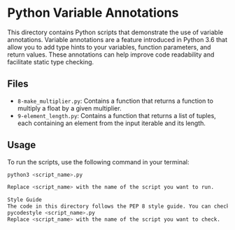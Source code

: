 # Python Variable Annotations

This directory contains Python scripts that demonstrate the use of variable annotations. Variable annotations are a feature introduced in Python 3.6 that allow you to add type hints to your variables, function parameters, and return values. These annotations can help improve code readability and facilitate static type checking.

## Files

- `8-make_multiplier.py`: Contains a function that returns a function to multiply a float by a given multiplier.
- `9-element_length.py`: Contains a function that returns a list of tuples, each containing an element from the input iterable and its length.

## Usage

To run the scripts, use the following command in your terminal:

```bash
python3 <script_name>.py

Replace <script_name> with the name of the script you want to run.

Style Guide
The code in this directory follows the PEP 8 style guide. You can check for style compliance using pycodestyle:
pycodestyle <script_name>.py
Replace <script_name> with the name of the script you want to check.
